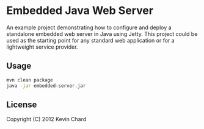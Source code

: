 # Embedded Java Web Server

An example project demonstrating how to configure and deploy a standalone embedded web server in Java using Jetty. This project could be used as the starting point for any standard web application
or for a lightweight service provider.

## Usage

```bash
mvn clean package
java -jar embedded-server.jar
```

## License

Copyright (C) 2012 Kevin Chard